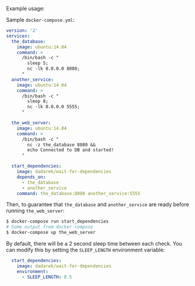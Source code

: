 Example usage:

Sample `docker-compose.yml`:

```yaml
version: '2'
services:
  the_database:
    image: ubuntu:14.04
    command: >
      /bin/bash -c "
        sleep 5;
        nc -lk 0.0.0.0 8080;
      "
  another_service:
    image: ubuntu:14.04
    command: >
      /bin/bash -c "
        sleep 8;
        nc -lk 0.0.0.0 5555;
      "

  the_web_server:
    image: ubuntu:14.04
    command: >
      /bin/bash -c "
        nc -z the_database 8080 &&
        echo Connected to DB and started!
      "

  start_dependencies:
    image: dadarek/wait-for-dependencies
    depends_on:
      - the_database
      - another_service
    command: the_database:8080 another_service:5555
```

Then, to guarantee that `the_database` and `another_service` are ready before running `the_web_server`:

```bash
$ docker-compose run start_dependencies
# Some output from docker compose
$ docker-compose up the_web_server
```

By default, there will be a 2 second sleep time between each check. You can modify this by setting the `SLEEP_LENGTH` environment variable:

```yaml
  start_dependencies:
    image: dadarek/wait-for-dependencies
    environment:
      - SLEEP_LENGTH: 0.5
```
